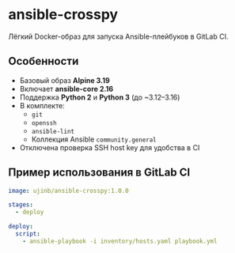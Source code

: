 # ansible-crosspy

Лёгкий Docker-образ для запуска Ansible-плейбуков в GitLab CI.

## Особенности
- Базовый образ **Alpine 3.19**
- Включает **ansible-core 2.16**
- Поддержка **Python 2** и **Python 3** (до ~3.12–3.16)
- В комплекте:
  - `git`
  - `openssh`
  - `ansible-lint`
  - Коллекция Ansible `community.general`
- Отключена проверка SSH host key для удобства в CI

## Пример использования в GitLab CI
```yaml
image: ujinb/ansible-crosspy:1.0.0

stages:
  - deploy

deploy:
  script:
    - ansible-playbook -i inventory/hosts.yaml playbook.yml
